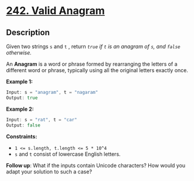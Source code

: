 # [242. Valid Anagram](https://leetcode.com/problems/valid-anagram/)

## Description

Given two strings `s` and `t` ,  return _`true` if `t` is an anagram of `s`, and `false` otherwise._

An **Anagram** is a word or phrase formed by rearranging the letters of a different word or phrase, typically using all the original letters exactly once.



**Example 1:**

```go
Input: s = "anagram", t = "nagaram"
Output: true
```

**Example 2:**

```go
Input: s = "rat", t = "car"
Output: false
```

**Constraints:**
* `1 <= s.length, t.length <= 5 * 10^4`
* `s` and `t` consist of lowercase English letters.

**Follow up**: What if the inputs contain Unicode characters? How would you adapt your solution to such a case?

